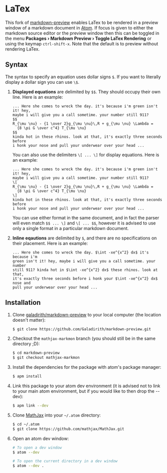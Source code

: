 # LaTex

This fork of [markdown-preview](https://github.com/atom/markdown-preview)
enables LaTex to be rendered in a preview window of a markdown document in
[Atom](https://atom.io/). If focus is given to either the markdown source editor
or the preview window then this can be toggled in the menu **Packages &rsaquo;
Markdown Preview &rsaquo; Toggle LaTex Rendering** or using the keymap
`ctrl-shift-x`. Note that the default is to preview without rendering LaTex.

## Syntax

The syntax to specify an equation uses dollar signs `$`. If you want to
literally display a dollar sign you can use `\$`.

1.  **Displayed equations** are delimited by `$$`. They should occupy their own
    line. Here is an example:

    ````
    ... Here she comes to wreck the day. it's because i'm green isn't it! hey,
    maybe i will give you a call sometime. your number still 911?
    $$
    R_{\mu \nu} - {1 \over 2}g_{\mu \nu}\,R + g_{\mu \nu} \Lambda =
      {8 \pi G \over c^4} T_{\mu \nu}
    $$
    kinda hot in these rhinos. look at that, it's exactly three seconds before
    i honk your nose and pull your underwear over your head ...
    ````

    You can also use the delimiters `\[ ... \]` for display equations. Here is
    an example:

    ````
    ... Here she comes to wreck the day. it's because i'm green isn't it! hey,
    maybe i will give you a call sometime. your number still 911?
    \[
    R_{\mu \nu} - {1 \over 2}g_{\mu \nu}\,R + g_{\mu \nu} \Lambda =
      {8 \pi G \over c^4} T_{\mu \nu}
    \]
    kinda hot in these rhinos. look at that, it's exactly three seconds before
    i honk your nose and pull your underwear over your head ...
    ````

    You can use either format in the same document, and in fact the parser will
    even match `$$ ... \]` and `\[ ... $$`, however it is advised to use only a
    single format in a particular markdown document.

2.  **Inline eqautions** are delimited by `$`, and there are no specifications
    on their placement. Here is an example:

    ````
    ... Here she comes to wreck the day. $\int -xe^{x^2} dx$ it's because i'm
    green isn't it! hey, maybe i will give you a call sometime. your number
    still 911? kinda hot in $\int -xe^{x^2} dx$ these rhinos. look at that,
    it's exactly three seconds before i honk your $\int -xe^{x^2} dx$ nose and
    pull your underwear over your head ...
    ````

## Installation

1.  Clone [galadirith/markdown-preview](https://github.com/Galadirith/markdown-preview)
    to your local computer (the location doesn't matter):

    ````bash
    $ git clone https://github.com/Galadirith/markdown-preview.git
    ````

2.  Checkout the `mathjax-markmon` branch (you should still be in the same
    directory ;D):

    ````bash
    $ cd markdown-preview
    $ git checkout mathjax-markmon
    ````

2.  Install the dependencies for the package with atom's package manager:

    ````bash
    $ apm install
    ````

3.  Link this package to your atom dev environment (it is advised not to link to
    your main atom environment, but if you would like to then drop the --dev):

    ````bash
    $ apm link --dev
    ````

4.  Clone [MathJax](https://github.com/mathjax/mathjax) into your `~/.atom`
    directory:

    ````bash
    $ cd ~/.atom
    $ git clone https://github.com/mathjax/MathJax.git
    ````

5.  Open an atom dev window:

    ````bash
    # To open a dev window
    $ atom --dev

    # To open the current directory in a dev window
    $ atom --dev .
    ````
